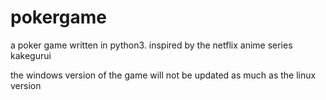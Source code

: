 # pokergame
a poker game written in python3. inspired by the netflix anime series kakegurui

the windows version of the game will not be updated as much as the linux version
